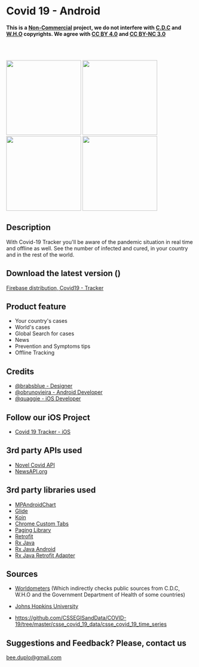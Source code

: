 # Covid 19 - Android

**This is a <ins>Non-Commercial</ins> project, we do not interfere with [C.D.C](https://wwwnc.cdc.gov/eid/page/copyright-and-disclaimers) and [W.H.O](https://www.who.int/about/who-we-are/publishing-policies/copyright) copyrights.  We agree with [CC BY 4.0](https://creativecommons.org/licenses/by/4.0/) and [CC BY-NC 3.0](https://creativecommons.org/licenses/by-nc/3.0/igo/)**

<br>
<br>

<p float="left">
     <img src="prints/image10.png" width="200"/>
     <img src="prints/image20.png" width="200"/>
     <img src="prints/image30.png" width="200"/>
     <img src="prints/image40.png" width="200"/>
</p>

## Description

With Covid-19 Tracker you'll be aware of the pandemic situation in real time and offline as well. 
See the number of infected and cured, in your country and in the rest of the world.

## Download the latest version ()
[Firebase distribution, Covid19 - Tracker](https://partnerdash.google.com/apps/appdistribution/pub/i/KTPteCmj)

## Product feature
- Your country's cases
- World's cases
- Global Search for cases
- News
- Prevention and Symptoms tips
- Offline Tracking

## Credits
- [@brabsblue - Designer](https://www.linkedin.com/in/barbara-schoen/)
- [@obrunovieira - Android Developer](https://www.linkedin.com/in/obrunovieira/)
- [@quaggie - iOS Developer](https://www.linkedin.com/in/jonathanbijos/)

## Follow our iOS Project
- [Covid 19 Tracker - iOS](https://github.com/Quaggie/Covid-19Tracker)

## 3rd party APIs used
- [Novel Covid API](https://github.com/NovelCOVID/API)
- [NewsAPI.org](https://newsapi.org)

## 3rd party libraries used
- [MPAndroidChart](https://github.com/PhilJay/MPAndroidChart)
- [Glide](https://github.com/bumptech/glide)
- [Koin](https://github.com/InsertKoinIO/koin)
- [Chrome Custom Tabs](https://developer.chrome.com/multidevice/android/customtabs)
- [Paging Library](https://developer.android.com/topic/libraries/architecture/paging)
- [Retrofit](https://github.com/square/retrofit)
- [Rx Java](https://github.com/ReactiveX/RxJava)
- [Rx Java Android](https://github.com/ReactiveX/RxAndroid)
- [Rx Java Retrofit Adapter](https://github.com/akarnokd/RxJavaRetrofitAdapter)

## Sources
* [Worldometers](https://www.worldometers.info/coronavirus/)
(Which indirectly checks public sources from C.D.C, W.H.O and the Government Department of Health of some countries)

* [Johns Hopkins University](https://hub.jhu.edu/novel-coronavirus-information/)

* https://github.com/CSSEGISandData/COVID-19/tree/master/csse_covid_19_data/csse_covid_19_time_series

## Suggestions and Feedback? Please, contact us
bee.duplo@gmail.com
